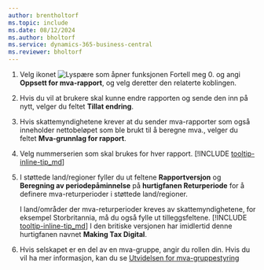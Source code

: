 ```yaml
---
author: brentholtorf
ms.topic: include
ms.date: 08/12/2024
ms.author: bholtorf
ms.service: dynamics-365-business-central
ms.reviewer: bholtorf
---
```


1. Velg ikonet ![Lyspære som åpner funksjonen Fortell meg 0.](../media/ui-search/search_small.png "Fortell hva du vil gjøre") og angi **Oppsett for mva-rapport**, og velg deretter den relaterte koblingen.  
2. Hvis du vil at brukere skal kunne endre rapporten og sende den inn på nytt, velger du feltet **Tillat endring**.  
3. Hvis skattemyndighetene krever at du sender mva-rapporter som også inneholder nettobeløpet som ble brukt til å beregne mva., velger du feltet **Mva-grunnlag for rapport**.  
4. Velg nummerserien som skal brukes for hver rapport. [!INCLUDE [tooltip-inline-tip_md](tooltip-inline-tip_md.md)]  
5. I støttede land/regioner fyller du ut feltene **Rapportversjon** og **Beregning av periodepåminnelse** på **hurtigfanen Returperiode** for å definere mva-returperioder i støttede land/regioner.  

    I land/områder der mva-returperioder kreves av skattemyndighetene, for eksempel Storbritannia, må du også fylle ut tilleggsfeltene. [!INCLUDE [tooltip-inline-tip_md](tooltip-inline-tip_md.md)]  I den britiske versjonen har imidlertid denne hurtigfanen navnet **Making Tax Digital**.
6. Hvis selskapet er en del av en mva-gruppe, angir du rollen din. Hvis du vil ha mer informasjon, kan du se [Utvidelsen for mva-gruppestyring](../ui-extensions-vat-group.md)  
